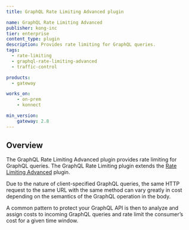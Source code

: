 ```yaml
---
title: GraphQL Rate Limiting Advanced plugin

name: GraphQL Rate Limiting Advanced
publisher: kong-inc
tier: enterprise
content_type: plugin
description: Provides rate limiting for GraphQL queries.
tags:
  - rate-limiting
  - graphql-rate-limiting-advanced
  - traffic-control

products:
  - gateway

works_on:
    - on-prem
    - konnect

min_version:
    gateway: 2.8
---
```


## Overview

The GraphQL Rate Limiting Advanced plugin provides rate limiting for GraphQL queries. The GraphQL Rate Limiting plugin extends the [Rate Limiting Advanced](/plugins/rate-limiting-advanced/) plugin.

Due to the nature of client-specified GraphQL queries, the same HTTP request to the same URL with the same method can vary greatly in cost depending on the semantics of the GraphQL operation in the body.

A common pattern to protect your GraphQL API is then to analyze and assign costs to incoming GraphQL queries and rate limit the consumer’s cost for a given time window.
